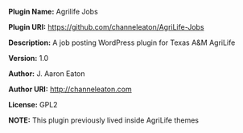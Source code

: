 __Plugin Name:__ Agrilife Jobs

__Plugin URI:__ https://github.com/channeleaton/AgriLife-Jobs

__Description:__ A job posting WordPress plugin for Texas A&M AgriLife

__Version:__ 1.0

__Author:__ J. Aaron Eaton

__Author URI:__ http://channeleaton.com

__License:__ GPL2

__NOTE:__ This plugin previously lived inside AgriLife themes
